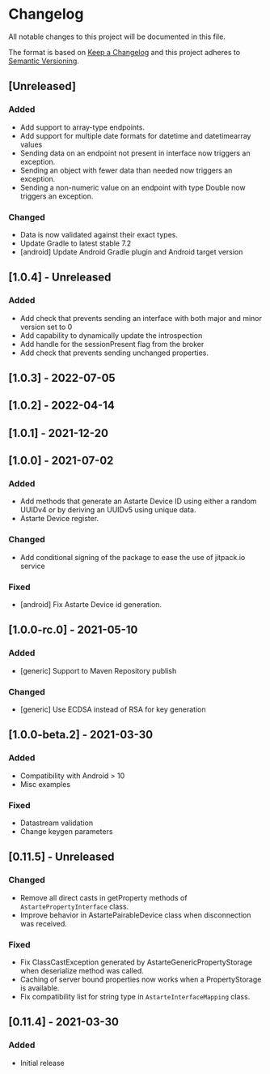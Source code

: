 # Changelog
All notable changes to this project will be documented in this file.

The format is based on [Keep a Changelog](http://keepachangelog.com/en/1.0.0/)
and this project adheres to [Semantic Versioning](http://semver.org/spec/v2.0.0.html).

## [Unreleased]
### Added
- Add support to array-type endpoints.
- Add support for multiple date formats for datetime and datetimearray values
- Sending data on an endpoint not present in interface now triggers an exception.
- Sending an object with fewer data than needed now triggers an exception.
- Sending a non-numeric value on an endpoint with type Double now triggers an exception.
### Changed
- Data is now validated against their exact types.
- Update Gradle to latest stable 7.2
- [android] Update Android Gradle plugin and Android target version

## [1.0.4] - Unreleased
### Added
- Add check that prevents sending an interface with both major and minor version set to 0
- Add capability to dynamically update the introspection
- Add handle for the sessionPresent flag from the broker
- Add check that prevents sending unchanged properties.

## [1.0.3] - 2022-07-05

## [1.0.2] - 2022-04-14

## [1.0.1] - 2021-12-20

## [1.0.0] - 2021-07-02
### Added
- Add methods that generate an Astarte Device ID using either a random UUIDv4 or by deriving an UUIDv5 using unique data.
- Astarte Device register.
### Changed
- Add conditional signing of the package to ease the use of jitpack.io service

### Fixed
- [android] Fix Astarte Device id generation.

## [1.0.0-rc.0] - 2021-05-10
### Added
- [generic] Support to Maven Repository publish

### Changed
- [generic] Use ECDSA instead of RSA for key generation

## [1.0.0-beta.2] - 2021-03-30
### Added
- Compatibility with Android > 10
- Misc examples

### Fixed
- Datastream validation
- Change keygen parameters

## [0.11.5] - Unreleased
### Changed
- Remove all direct casts in getProperty methods of `AstartePropertyInterface` class.
- Improve behavior in AstartePairableDevice class when disconnection was received.
### Fixed
- Fix ClassCastException generated by AstarteGenericPropertyStorage when deserialize method was called.
- Caching of server bound properties now works when a PropertyStorage is available.
- Fix compatibility list for string type in `AstarteInterfaceMapping` class.

## [0.11.4] - 2021-03-30
### Added
- Initial release
